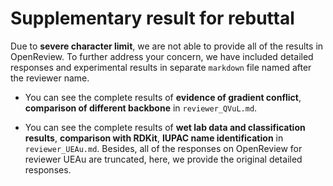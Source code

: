 # Supplementary result for rebuttal

Due to **severe character limit**, we are not able to provide all of the results in OpenReview. To further address your concern, we have included detailed responses and experimental results in separate `markdown` file named after the reviewer name. 

- You can see the complete results of **evidence of gradient conflict**, **comparison of different backbone** in `reviewer_QVuL.md`.

- You can see the complete results of **wet lab data and classification results**, **comparison with RDKit**, **IUPAC name identification** in `reviewer_UEAu.md`. Besides, all of the responses on OpenReview for reviewer UEAu are truncated, here, we provide the original detailed responses.
